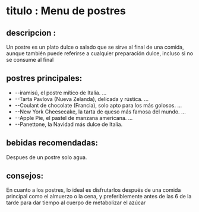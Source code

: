 # titulo : Menu de postres

## descripcion :
Un postre es un plato dulce o salado que se sirve al final de una comida, aunque también puede referirse a cualquier preparación dulce, incluso si no se consume al final

## postres principales:
* --iramisú, el postre mítico de Italia. ...
* --Tarta Pavlova (Nueva Zelanda), delicada y rústica. ...
* --Coulant de chocolate (Francia), solo apto para los más golosos. ...
* --New York Cheesecake, la tarta de queso más famosa del mundo. ...
* --Apple Pie, el pastel de manzana americana. ...
* --Panettone, la Navidad más dulce de Italia.

## bebidas recomendadas:
Despues de un postre solo agua.

## consejos:
En cuanto a los postres, lo ideal es disfrutarlos después de una comida principal como el almuerzo o la cena, y preferiblemente antes de las 6 de la tarde para dar tiempo al cuerpo de metabolizar el azúcar

